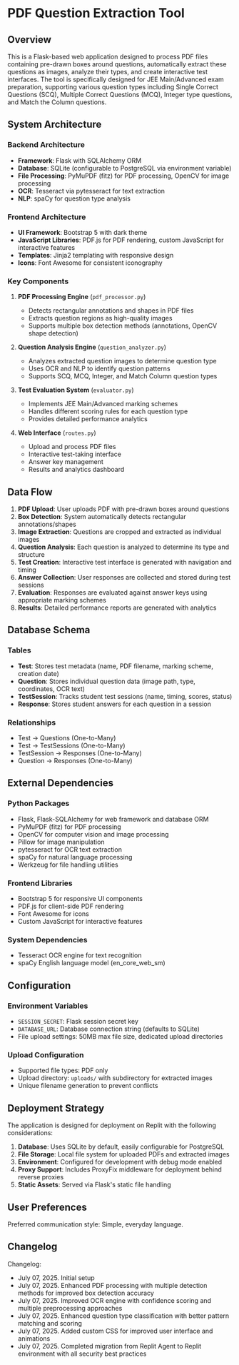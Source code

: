 # PDF Question Extraction Tool

## Overview

This is a Flask-based web application designed to process PDF files containing pre-drawn boxes around questions, automatically extract these questions as images, analyze their types, and create interactive test interfaces. The tool is specifically designed for JEE Main/Advanced exam preparation, supporting various question types including Single Correct Questions (SCQ), Multiple Correct Questions (MCQ), Integer type questions, and Match the Column questions.

## System Architecture

### Backend Architecture
- **Framework**: Flask with SQLAlchemy ORM
- **Database**: SQLite (configurable to PostgreSQL via environment variable)
- **File Processing**: PyMuPDF (fitz) for PDF processing, OpenCV for image processing
- **OCR**: Tesseract via pytesseract for text extraction
- **NLP**: spaCy for question type analysis

### Frontend Architecture
- **UI Framework**: Bootstrap 5 with dark theme
- **JavaScript Libraries**: PDF.js for PDF rendering, custom JavaScript for interactive features
- **Templates**: Jinja2 templating with responsive design
- **Icons**: Font Awesome for consistent iconography

### Key Components

1. **PDF Processing Engine** (`pdf_processor.py`)
   - Detects rectangular annotations and shapes in PDF files
   - Extracts question regions as high-quality images
   - Supports multiple box detection methods (annotations, OpenCV shape detection)

2. **Question Analysis Engine** (`question_analyzer.py`)
   - Analyzes extracted question images to determine question type
   - Uses OCR and NLP to identify question patterns
   - Supports SCQ, MCQ, Integer, and Match Column question types

3. **Test Evaluation System** (`evaluator.py`)
   - Implements JEE Main/Advanced marking schemes
   - Handles different scoring rules for each question type
   - Provides detailed performance analytics

4. **Web Interface** (`routes.py`)
   - Upload and process PDF files
   - Interactive test-taking interface
   - Answer key management
   - Results and analytics dashboard

## Data Flow

1. **PDF Upload**: User uploads PDF with pre-drawn boxes around questions
2. **Box Detection**: System automatically detects rectangular annotations/shapes
3. **Image Extraction**: Questions are cropped and extracted as individual images
4. **Question Analysis**: Each question is analyzed to determine its type and structure
5. **Test Creation**: Interactive test interface is generated with navigation and timing
6. **Answer Collection**: User responses are collected and stored during test sessions
7. **Evaluation**: Responses are evaluated against answer keys using appropriate marking schemes
8. **Results**: Detailed performance reports are generated with analytics

## Database Schema

### Tables
- **Test**: Stores test metadata (name, PDF filename, marking scheme, creation date)
- **Question**: Stores individual question data (image path, type, coordinates, OCR text)
- **TestSession**: Tracks student test sessions (name, timing, scores, status)
- **Response**: Stores student answers for each question in a session

### Relationships
- Test → Questions (One-to-Many)
- Test → TestSessions (One-to-Many)
- TestSession → Responses (One-to-Many)
- Question → Responses (One-to-Many)

## External Dependencies

### Python Packages
- Flask, Flask-SQLAlchemy for web framework and database ORM
- PyMuPDF (fitz) for PDF processing
- OpenCV for computer vision and image processing
- Pillow for image manipulation
- pytesseract for OCR text extraction
- spaCy for natural language processing
- Werkzeug for file handling utilities

### Frontend Libraries
- Bootstrap 5 for responsive UI components
- PDF.js for client-side PDF rendering
- Font Awesome for icons
- Custom JavaScript for interactive features

### System Dependencies
- Tesseract OCR engine for text recognition
- spaCy English language model (en_core_web_sm)

## Configuration

### Environment Variables
- `SESSION_SECRET`: Flask session secret key
- `DATABASE_URL`: Database connection string (defaults to SQLite)
- File upload settings: 50MB max file size, dedicated upload directories

### Upload Configuration
- Supported file types: PDF only
- Upload directory: `uploads/` with subdirectory for extracted images
- Unique filename generation to prevent conflicts

## Deployment Strategy

The application is designed for deployment on Replit with the following considerations:

1. **Database**: Uses SQLite by default, easily configurable for PostgreSQL
2. **File Storage**: Local file system for uploaded PDFs and extracted images
3. **Environment**: Configured for development with debug mode enabled
4. **Proxy Support**: Includes ProxyFix middleware for deployment behind reverse proxies
5. **Static Assets**: Served via Flask's static file handling

## User Preferences

Preferred communication style: Simple, everyday language.

## Changelog

Changelog:
- July 07, 2025. Initial setup
- July 07, 2025. Enhanced PDF processing with multiple detection methods for improved box detection accuracy
- July 07, 2025. Improved OCR engine with confidence scoring and multiple preprocessing approaches
- July 07, 2025. Enhanced question type classification with better pattern matching and scoring
- July 07, 2025. Added custom CSS for improved user interface and animations
- July 07, 2025. Completed migration from Replit Agent to Replit environment with all security best practices